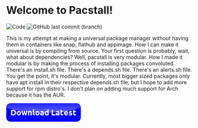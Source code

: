 # Welcome to Pacstall!
![Code](https://img.shields.io/github/languages/top/Henryws/pacstall?color=Red) ![GitHub last commit (branch)](https://img.shields.io/github/last-commit/Henryws/pacstall/master)

This is my attempt at making a universal package manager without having them in containers like snap, flathub and appimage. How I can make it universal is by compiling from source. Your first question is probably, wait, what about dependencies? Well, pacstall is very modular. How I made it modular is by making the process of installing packages convoluted. There's an install.sh file. There's a depends.sh file. There's an alerts.sh file. You get the point, it's modular.
Currently, most bigger sized packages only have apt install in their respective depends.sh file, but I hope to add more support for rpm distro's. I don't plan on adding much support for Arch because it has the AUR.

[<img src="/website-images/button.png">](https://github.com/Henryws/pacstall/releases)
